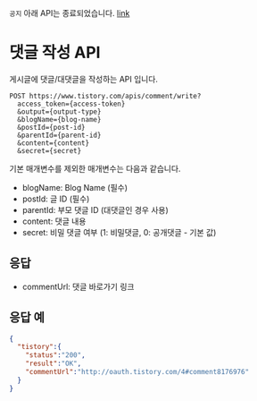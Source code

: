 `공지` 아래 API는 종료되었습니다. [link](https://notice.tistory.com/2664)

# 댓글 작성 API

게시글에 댓글/대댓글을 작성하는 API 입니다.

```
POST https://www.tistory.com/apis/comment/write?
  access_token={access-token}
  &output={output-type}
  &blogName={blog-name}
  &postId={post-id}
  &parentId={parent-id}
  &content={content}
  &secret={secret}
```

기본 매개변수를 제외한 매개변수는 다음과 같습니다.

- blogName: Blog Name (필수)
- postId: 글 ID (필수)
- parentId: 부모 댓글 ID (대댓글인 경우 사용)
- content: 댓글 내용
- secret: 비밀 댓글 여부 (1: 비밀댓글, 0: 공개댓글 - 기본 값)

## 응답

- commentUrl: 댓글 바로가기 링크

## 응답 예
```json
{
  "tistory":{
    "status":"200",
    "result":"OK",
    "commentUrl":"http://oauth.tistory.com/4#comment8176976"
  }
}
```
